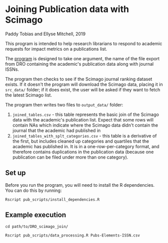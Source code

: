 # Joining Publication data with Scimago
Paddy Tobias and Ellyse Mitchell, 2019

This program is intended to help research librarians to respond to academic requests for impact metrics on a publications list. 

The [program](pubs_scripts/data_processing.R) is designed to take one argument, the name of the file export from DRO containing the academic's publication data along with journal ISSNs. 

The program then checks to see if the Scimago journal ranking dataset exists. If it doesn't the program will download the Scimago data, placing it in `src_data/` folder; if it does exist, the user will be asked if they want to fetch the latest Scimago list. 

The program then writes two files to `output_data/` folder:
1. `joined_tables.csv` - this table represents the basic join of the Scimago data with the academic's publication list. Expect that some rows will contain NAs which indicate where the Scimago data didn't contain the journal that the academic had published in
2. `joined_tables_with_splt_categories.csv` - this table is a derivative of the first, but includes cleaned up categories and quartiles that the academic has published in. It is in a one-row-per-category format, and therefore contains duplications in the publication data (because one publication can be filed under  more than one category).

## Set up
Before you run the program, you will need to install the R dependencies. You can do this by running:

`Rscript pub_scripts/install_dependencies.R`

## Example execution 
`cd path/to/DRO_scimago_join/`

`Rscript pub_scripts/data_processing.R Pubs-Elements-ISSN.csv`


